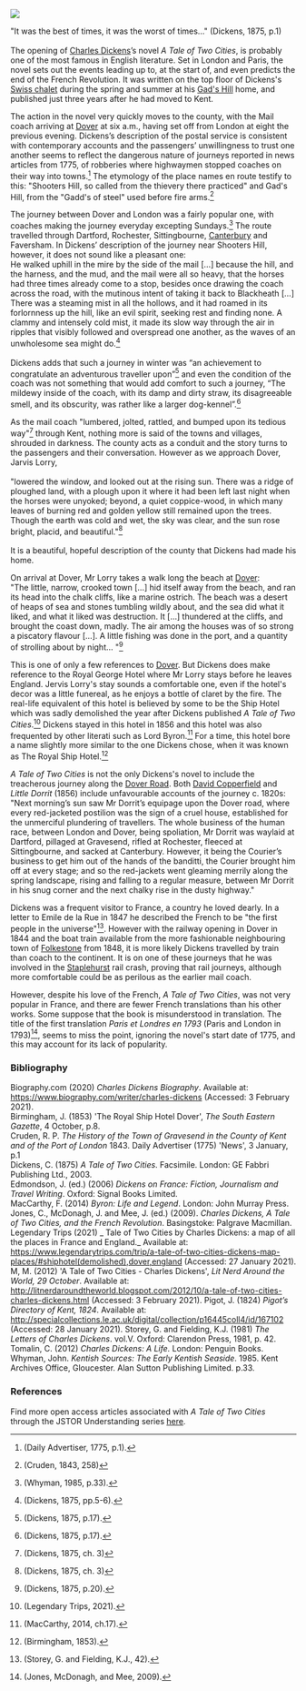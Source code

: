 <a href="https://www.kent-maps.online"><img src="https://kent-map.github.io/mdpress/juncture/ve-button.png"></a>
<param ve-config title="Dickens, A Tale of Two Cities and France" author="Bethia Carter" layout="vtl" banner="https://raw.githubusercontent.com/kent-map/images/main/banners/19c.jpg">

<param ve-entity eid="Q5516441" aliases="Gads Hill Place">
<param ve-entity eid="Q858775" aliases="Dartford">
<param ve-entity eid="Q1000115" aliases="Faversham">
<param ve-entity eid="Q1626044" aliases="Sittingbourne">
<param ve-entity eid="Q507517" aliases="Rochester">
<param ve-entity eid="Q179224" aliases="Dover">
<param ve-entity eid="Q29303" aliases="Canterbury">
<param ve-entity eid="Q676689" aliases="Gravesend">

"It was the best of times, it was the worst of times…" (Dickens, 1875, p.1)   
<br>
The opening of [Charles Dickens](/dickens/dickens-biography)’s novel _A Tale of Two Cities_, is probably one of the most famous in English literature. Set in London and Paris, the novel sets out the events leading up to, at the start of, and even predicts the end of the French Revolution. It was written on the top floor of Dickens's [Swiss chalet](/dickens/dickens-swiss-chalet) during the spring and summer at his [Gad's Hill](/dickens/dickens-gads-hill) home, and published just three years after he had moved to Kent.
<param ve-image url="https://stor.artstor.org/stor/5c3cfffa-911e-44cf-ab35-28b94bf80418" label="Gads Hill" attribution="Benjamin Mortley">

The action in the novel very quickly moves to the county, with the Mail coach arriving at [Dover](/dickens/dickens-dover) at six a.m., having set off from London at eight the previous evening.  Dickens’s description of the postal service is consistent with contemporary accounts and the passengers’ unwillingness to trust one another seems to reflect the dangerous nature of journeys reported in news articles from 1775, of robberies where highwaymen stopped coaches on their way into towns.[^ref1] The etymology of the place names en route testify to this: "Shooters Hill, so called from the thievery there practiced" and Gad's Hill, from the "Gadd's of steel" used before fire arms.[^ref2]
<param ve-image url="https://upload.wikimedia.org/wikipedia/commons/7/79/The_Dover_road_-_annals_of_an_ancient_turnpike_%281922%29_%2820995540465%29.jpg" label="The Dover Road: Annals of an Ancient Turnpike" attribution="Harper, Charles George, 1863-1943, No restrictions, via Wikimedia Commons">

The journey between Dover and London was a fairly popular one, with coaches making the journey everyday excepting Sundays.[^ref3] The route travelled through Dartford, Rochester, Sittingbourne, [Canterbury](/19c/19c-canterbury) and Faversham. In Dickens’ description of the journey near Shooters Hill, however, it does not sound like a pleasant one:   
He walked uphill in the mire by the side of the mail […] because the hill, and the harness, and the mud, and the mail were all so heavy, that the horses had three times already come to a stop, besides once drawing the coach across the road, with the mutinous intent of taking it back to Blackheath […] There was a steaming mist in all the hollows, and it had roamed in its forlornness up the hill, like an evil spirit, seeking rest and finding none. A clammy and intensely cold mist, it made its slow way through the air in ripples that visibly followed and overspread one another, as the waves of an unwholesome sea might do.[^ref4]
<br><br>
Dickens adds that such a journey in winter was “an achievement to congratulate an adventurous traveller upon”[^ref5] and even the condition of the coach was not something that would add comfort to such a journey, “The mildewy inside of the coach, with its damp and dirty straw, its disagreeable smell, and its obscurity, was rather like a larger dog-kennel”.[^ref6]
<param ve-image url="https://stor.artstor.org/stor/3804b801-3aa0-4e06-97fa-d8793febc878" label="Millenium Mural, Canterbury" attribution="Painted by Elisa Hudson">

As the mail coach "lumbered, jolted, rattled, and bumped upon its tedious way"[^ref7] through Kent, nothing more is said of the towns and villages, shrouded in darkness. The county acts as a conduit and the story turns to the passengers and their conversation.  However as we approach Dover, Jarvis Lorry,  
<br>
"lowered the window, and looked out at the rising sun. There was a ridge of ploughed land, with a plough upon it where it had been left last night when the horses were unyoked; beyond, a quiet coppice-wood, in which many leaves of burning red and golden yellow still remained upon the trees. Though the earth was cold and wet, the sky was clear, and the sun rose bright, placid, and beautiful."[^ref8]   
<br>
It is a beautiful, hopeful description of the county that Dickens had made his home.

On arrival at Dover, Mr Lorry takes a walk long the beach at [Dover](/dickens/dickens-dover):   
"The little, narrow, crooked town […] hid itself away from the beach, and ran its head into the chalk cliffs, like a marine ostrich. The beach was a desert of heaps of sea and stones tumbling wildly about, and the sea did what it liked, and what it liked was destruction. It […] thundered at the cliffs, and brought the coast down, madly. The air among the houses was of so strong a piscatory flavour […]. A little fishing was done in the port, and a quantity of strolling about by night… "[^ref9]
<param ve-image url="https://stor.artstor.org/stor/1f7f1801-76e2-4b52-8fa1-996e0d735573" label="Snargate St, Dover, 1830" attribution="Drawn by G.Shepherd">

This is one of only a few references to [Dover](/dickens/dickens-dover). But Dickens does make reference to the Royal George Hotel where Mr Lorry stays before he leaves England. Jervis Lorry's stay sounds a comfortable one, even if the hotel's decor was a little funereal, as he enjoys a bottle of claret by the fire. The real-life equivalent of this hotel is believed by some to be the Ship Hotel which was sadly demolished the year after Dickens published _A Tale of Two Cities_.[^ref10] Dickens stayed in this hotel in 1856 and this hotel was also frequented by other literati such as Lord Byron.[^ref11] For a time, this hotel bore a name slightly more similar to the one Dickens chose, when it was known as The Royal Ship Hotel.[^ref12] 

_A Tale of Two Cities_ is not the only Dickens's novel to include the treacherous journey along the [Dover Road](/dickens/david-copperfield-dover-road/). Both [David Copperfield](/dickens/david-copperfield-curated-walk) and _Little Dorrit_ (1856) include unfavourable accounts of the journey c. 1820s:  
"Next morning’s sun saw Mr Dorrit’s equipage upon the Dover road, where every red-jacketed postilion was the sign of a cruel house, established for the unmerciful plundering of travellers. The whole business of the human race, between London and Dover, being spoliation, Mr Dorrit was waylaid at Dartford, pillaged at Gravesend, rifled at Rochester, fleeced at Sittingbourne, and sacked at Canterbury. However, it being the Courier’s business to get him out of the hands of the banditti, the Courier brought him off at every stage; and so the red-jackets went gleaming merrily along the spring landscape, rising and falling to a regular measure, between Mr Dorrit in his snug corner and the next chalky rise in the dusty highway."

Dickens was a frequent visitor to France, a country he loved dearly. In a letter to Emile de la Rue in 1847 he described the French to be "the first people in the universe"[^ref13]. However with the railway opening in Dover in 1844 and the boat train available from the more fashionable neighbouring town of [Folkestone](/19c/19c-folkestone) from 1848, it is more likely Dickens travelled by train than coach to the continent. It is on one of these journeys that he was involved in the [Staplehurst](/dickens/dickens-staplehurst/) rail crash, proving that rail journeys, although more comfortable could be as perilous as the earlier mail coach.
<param ve-image url="https://upload.wikimedia.org/wikipedia/commons/b/b8/Staplehurst_rail_crash.jpg" label="Staplehurst rail crash" attribution="Illustrated London News, Public domain, via Wikimedia Commons">

However, despite his love of the French, _A Tale of Two Cities_, was not very popular in France, and there are fewer French translations than his other works. Some suppose that the book is misunderstood in translation. The title of the first translation _Paris et Londres en 1793_  (Paris and London in 1793)[^ref14], seems to miss the point, ignoring the novel's start date of 1775, and this may account for its lack of popularity. 

### Bibliography

Biography.com (2020) _Charles Dickens Biography_. Available at: https://www.biography.com/writer/charles-dickens (Accessed: 3 February 2021).   
Birmingham, J. (1853) 'The Royal Ship Hotel Dover', _The South Eastern Gazette_, 4 October, p.8.   
Cruden, R. P. _The History of the Town of Gravesend in the County of Kent and of the Port of London_ 1843.
Daily Advertiser (1775) 'News', 3 January, p.1   
Dickens, C. (1875) _A Tale of Two Cities_. Facsimile. London: GE Fabbri Publishing Ltd., 2003.   
Edmondson, J. (ed.) (2006) _Dickens on France: Fiction, Journalism and Travel Writing_. Oxford: Signal Books Limited.   
MacCarthy, F. (2014) _Byron: Life and Legend_. London: John Murray Press.     
Jones, C., McDonagh, J. and Mee, J. (ed.) (2009). _Charles Dickens, A Tale of Two Cities, and the French Revolution_. Basingstoke: Palgrave Macmillan.   
Legendary Trips (2021) _ Tale of Two Cities by Charles Dickens: a map of all the places in France and England._ Available at: https://www.legendarytrips.com/trip/a-tale-of-two-cities-dickens-map-places/#shiphotel(demolished),dover,england (Accessed: 27 January 2021).
M, M. (2012) 'A Tale of Two Cities - Charles Dickens', _Lit Nerd Around the World, 29 October_. Available at: http://litnerdaroundtheworld.blogspot.com/2012/10/a-tale-of-two-cities-charles-dickens.html (Accessed: 3 February 2021).
Pigot, J. (1824) _Pigot’s Directory of Kent, 1824_. Available at: http://specialcollections.le.ac.uk/digital/collection/p16445coll4/id/167102 (Accessed: 28 January 2021).
Storey, G. and Fielding, K.J. (1981) _The Letters of Charles Dickens_. vol.V. Oxford: Clarendon Press, 1981, p. 42.
Tomalin, C. (2012) _Charles Dickens: A Life._ London: Penguin Books.   
Whyman, John. _Kentish Sources: The Early Kentish Seaside_. 1985. Kent Archives Office, Gloucester. Alan Sutton Publishing Limited. p.33.   

### References

[^ref1]:  (Daily Advertiser, 1775, p.1).   
[^ref2]:  (Cruden, 1843, 258)
[^ref3]:  (Whyman, 1985, p.33).    
[^ref4]:  (Dickens, 1875, pp.5-6).  
[^ref5]:  (Dickens, 1875, p.17).   
[^ref6]:  (Dickens, 1875, p.17).  
[^ref7]: (Dickens, 1875, ch. 3)
[^ref8]:  (Dickens, 1875, ch. 3)   
[^ref9]:  (Dickens, 1875, p.20).   
[^ref10]:  (Legendary Trips, 2021).   
[^ref11]: (MacCarthy, 2014, ch.17).   
[^ref12]: (Birmingham, 1853).    
[^ref13]: (Storey, G. and Fielding, K.J., 42).    
[^ref14]: (Jones, McDonagh, and Mee, 2009).    


Find more open access articles associated with _A Tale of Two Cities_ through the JSTOR Understanding series [here](https://www.jstor.org/understand/work/tale-of-two-cities).
